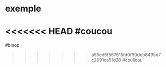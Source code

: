# exemple

<<<<<<< HEAD
#coucou
=======
#bloop
>>>>>>> a55ed6f567615fd0f90deb8495d7c2091ce51d20
#coulicou
